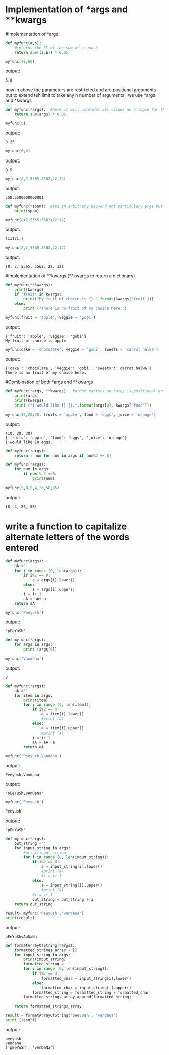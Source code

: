 
# Implementation of *args and **kwargs

#Implementation of *args


```python
def myfunc(a,b):  
    #returns the 5% of the sum of a and b
    return sum((a,b)) * 0.05
```


```python
myfunc(40,60)
```

output:

    5.0



now in above the parameters are restricted and are positional arguments but to extend teh limit to take any n number of arguments , we use *args and *kwargs


```python
def myfunc(*args):  #here it will consider all values as a tuple for the number of parameters that are coming in
    return sum(args) * 0.05
```


```python
myfunc(5)
```

output:

    0.25




```python
myfunc(6,4)
```


output:

    0.5




```python
myfunc(8,2,5565,5562,22,12)
```


output:

    558.5500000000001




```python
def myfunc(*spam):  #its an arbitrary keyword not particulary args but * is important but better to use args #returns tuples
    print(spam)
```


```python
myfunc(8+2+5565+5562+22+12)
```

output:

    (11171,)
    


```python
myfunc(8,2,5565,5562,22,12) 
```

output:

    (8, 2, 5565, 5562, 22, 12)
    


#Implementation of **kwargs (**kwargs to return a dictionary)


```python
def myfunc(**kwargs):
    print(kwargs)
    if 'fruit' in kwargs:
        print("My fruit of choice is {}.".format(kwargs['fruit']))
    else:
        print ("There is no fruit of my choice here.")

```


```python
myfunc(fruit = 'apple', veggie = 'gobi')
```

output:

    {'fruit': 'apple', 'veggie': 'gobi'}
    My fruit of choice is apple.
    


```python
myfunc(cake = 'chocolate', veggie = 'gobi', sweets = 'carrot halwa')
```

output:

    {'cake': 'chocolate', 'veggie': 'gobi', 'sweets': 'carrot halwa'}
    There is no fruit of my choice here.
    

#Combination of both *args and **kwargs


```python
def myfunc(*args, **kwargs):  #order matters so *args is positional argument but **kwargs is keyword argument
    print(args)
    print(kwargs)
    print ("I would like {} {}.".format(args[0], kwargs['food'])) 


```


```python
myfunc(10,20,30, fruits = 'apple', food = 'eggs', juice = 'orange')
```

output:

    (10, 20, 30)
    {'fruits': 'apple', 'food': 'eggs', 'juice': 'orange'}
    I would like 10 eggs.
    


```python
def myfunc(*args):
    return [ num for num in args if num%2 == 0]
```


```python
def myfunc(*args):
    for num in args:
        if num % 2 ==0:
            print(num)
```

```python
myfunc(5,8,9,4,26,58,85)
```

output:

    [8, 4, 26, 58]



# write a function to capitalize alternate letters of the words entered


```python
def myfunc(args):
    aA =''
    for i in range (0, len(args)):
        if i%2 == 0:
            a = args[i].lower()
        else:
            a = args[i].upper()
        i = i+ 1
        aA = aA+ a
    return aA
```


```python
myfunc('Peeyush')
```

output:


    'pEeYuSh'




```python
def myfunc(*args):
    for args in args:
        print (args[0])
```


```python
myfunc('Vandana')
```

output:

    V
    


```python
def myfunc(*args):
    aA =''
    for item in args:
        print(item)
        for i in range (0, len(item)):
            if i%2 == 0:
                a = item[i].lower()
                #print (a)
            else:
                a = item[i].upper()
                #print (a)
            i = i+ 1
            aA = aA+ a
        return aA
```


```python
myfunc('Peeyush,Vandana')
```

output:

    Peeyush,Vandana
    


output:

    'pEeYuSh,vAnDaNa'




```python
myfunc('Peeyush')
```

    Peeyush
    
output:

    'pEeYuSh'




```python
def myfunc(*args):
    out_string =''
    for input_string in args:
        #print(input_string)
        for i in range (0, len(input_string)):
            if i%2 == 0:
                a = input_string[i].lower()
                #print (a)
                #i = i+ 1
            else:
                a = input_string[i].upper()
                #print (a)
            #i = i+ 1
            out_string = out_string + a
    return out_string
```


```python
result= myfunc('Peeyush','vandana')
print(result)
```

output:

    pEeYuShvAnDaNa
    


```python
def formatArrayOfString(*args):
    formatted_strings_array = []
    for input_string in args:
        print(input_string)
        formatted_string = ''
        for i in range (0, len(input_string)):
            if i%2 == 0:
                formatted_char = input_string[i].lower()
            else:
                formatted_char = input_string[i].upper()
            formatted_string = formatted_string + formatted_char
        formatted_strings_array.append(formatted_string)    
      
    return formatted_strings_array

```


```python
result = formatArrayOfString('peeyush', 'vandana')
print (result)
```

output:

    peeyush
    vandana
    ['pEeYuSh', 'vAnDaNa']
    
